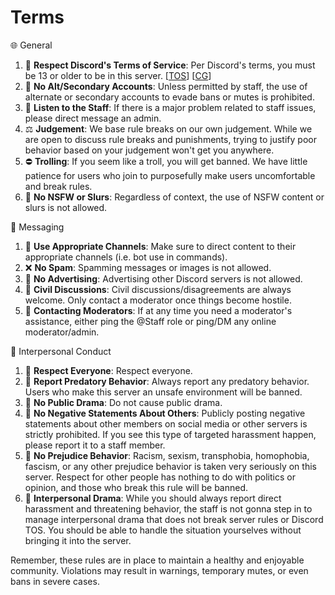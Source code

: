 # Terms

🌐 General
  1. 📝 **Respect Discord's Terms of Service**: Per Discord's terms, you must be 13 or older to be in this server. [[TOS](https://discord.com/terms)] [[CG](https://discord.com/guidelines)]
  1. 🚫 **No Alt/Secondary Accounts**: Unless permitted by staff, the use of alternate or secondary accounts to evade bans or mutes is prohibited.
  1. 📩 **Listen to the Staff**: If there is a major problem related to staff issues, please direct message an admin.
  1. ⚖️ **Judgement**: We base rule breaks on our own judgement. While we are open to discuss rule breaks and punishments, trying to justify poor behavior based on your judgement won't get you anywhere.
  1. ⛔ **Trolling**: If you seem like a troll, you will get banned. We have little patience for users who join to purposefully make users uncomfortable and break rules.
  1. 🚫 **No NSFW or Slurs**: Regardless of context, the use of NSFW content or slurs is not allowed.

💬 Messaging
  1. 📌 **Use Appropriate Channels**: Make sure to direct content to their appropriate channels (i.e. bot use in ⁠commands).
  1. ❌ **No Spam**: Spamming messages or images is not allowed.
  1. 🚫 **No Advertising**: Advertising other Discord servers is not allowed.
  1. 💬 **Civil Discussions**: Civil discussions/disagreements are always welcome. Only contact a moderator once things become hostile.
  1. 📢 **Contacting Moderators**: If at any time you need a moderator's assistance, either ping the @Staff role or ping/DM any online moderator/admin.

👥 Interpersonal Conduct
  1. 👥 **Respect Everyone**: Respect everyone.
  1. 🚫 **Report Predatory Behavior**: Always report any predatory behavior. Users who make this server an unsafe environment will be banned.
  1. 🚫 **No Public Drama**: Do not cause public drama.
  1. 🚫 **No Negative Statements About Others**: Publicly posting negative statements about other members on social media or other servers is strictly prohibited. If you see this type of targeted harassment happen, please report it to a staff member.
  1. 🚫 **No Prejudice Behavior**: Racism, sexism, transphobia, homophobia, fascism, or any other prejudice behavior is taken very seriously on this server. Respect for other people has nothing to do with politics or opinion, and those who break this rule will be banned.
  1. 🚫 **Interpersonal Drama**: While you should always report direct harassment and threatening behavior, the staff is not gonna step in to manage interpersonal drama that does not break server rules or Discord TOS. You should be able to handle the situation yourselves without bringing it into the server.

Remember, these rules are in place to maintain a healthy and enjoyable community. Violations may result in warnings, temporary mutes, or even bans in severe cases.
